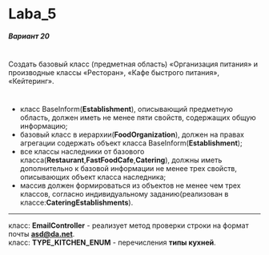 # Laba_5
***Вариант 20***
#
Создать базовый класс (предметная область) «Организация питания» и производные классы «Ресторан», «Кафе быстрого питания», «Кейтеринг».
#
* класс BaseInform(__Establishment__), описывающий предметную область, должен иметь не менее пяти свойств, содержащих общую информацию;
* базовый класс в иерархии(__FoodOrganization__), должен на правах агрегации содержать объект класса BaseInform(__Establishment__);
* все классы наследники от базового класса(__Restaurant__,__FastFoodCafe__,__Catering__), должны иметь дополнительно к базовой информации не менее трех свойств, описывающих объект класса наследника;
* массив должен формироваться из объектов не менее чем трех классов, согласно индивидуальному заданию(реализован в классе:__CateringEstablishments__).
---
класс: __EmailController__ - реализует метод проверки строки на формат почты **asd@da.net**.</br>
класс: __TYPE_KITCHEN_ENUM__ - перечисления **типы кухней**.
